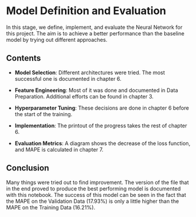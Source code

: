 # Model Definition and Evaluation

In this stage, we define, implement, and evaluate the Neural Network for this project. The aim is to achieve a better performance than the baseline model by trying out different approaches.

## Contents

- **Model Selection**: Different architectures were tried. The most successful one is documented in chapter 6.

- **Feature Engineering**: Most of it was done and documented in Data Preparation. Additional efforts can be found in chapter 3.

- **Hyperparameter Tuning**: These decisions are done in chapter 6 before the start of the training.

- **Implementation**: The printout of the progress takes the rest of chapter 6.

- **Evaluation Metrics**: A diagram shows the decrease of the loss function, and MAPE is calculated in chapter 7.

## Conclusion

Many things were tried out to find improvement. The version of the file that in the end proved to produce the best performing model is documented with this notebook. The success of this model can be seen in the fact that the MAPE on the Validation Data (17.93%) is only a little higher than the MAPE on the Training Data (16.21%).
